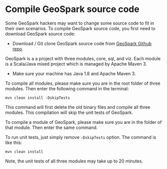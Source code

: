 # Compile GeoSpark source code
Some GeoSpark hackers may want to change some source code to fit in their own scenarios. To compile GeoSpark source code, you first need to download GeoSpark source code:

* Download / Git clone GeoSpark source code from [GeoSpark Github repo](https://github.com/DataSystemsLab/GeoSpark).

GeoSpark is a a project with three modules, core, sql, and viz. Each module is a Scala/Java mixed project which is managed by Apache Maven 3. 

* Make sure your machine has Java 1.8 and Apache Maven 3.

To compile all modules, please make sure you are in the root folder of three modules. Then enter the following command in the terminal:

```
mvn clean install -DskipTests
```
This command will first delete the old binary files and compile all three modules. This compilation will skip the unit tests of GeoSpark.

To compile a module of GeoSpark, please make sure you are in the folder of that module. Then enter the same command.

To run unit tests, just simply remove `-DskipTests` option. The command is like this:
```
mvn clean install
```

Note, the unit tests of all three modules may take up to 20 minutes. 